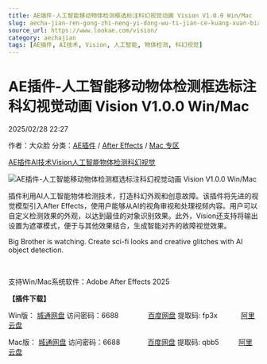 ```yaml
---
title: AE插件-人工智能移动物体检测框选标注科幻视觉动画 Vision V1.0.0 Win/Mac
slug: aecha-jian-ren-gong-zhi-neng-yi-dong-wu-ti-jian-ce-kuang-xuan-biao-zhu-ke-huan-shi-jue-dong-hua-vision-v1-0-0-win-mac
source_url: https://www.lookae.com/vision/
category: aechajian
tags: [AE插件, AI技术, Vision, 人工智能, 物体检测, 科幻视觉]
---
```

# AE插件-人工智能移动物体检测框选标注科幻视觉动画 Vision V1.0.0 Win/Mac

2025/02/28 22:27

作者：大众脸
分类：[AE插件](https://www.lookae.com/after-effects/aechajian/) / [After Effects](https://www.lookae.com/after-effects/) / [Mac 专区](https://www.lookae.com/mac-osx/)

[AE插件](https://www.lookae.com/tag/ae%e6%8f%92%e4%bb%b6/)[AI技术](https://www.lookae.com/tag/ai%e6%8a%80%e6%9c%af/)[Vision](https://www.lookae.com/tag/vision/)[人工智能](https://www.lookae.com/tag/%e4%ba%ba%e5%b7%a5%e6%99%ba%e8%83%bd/)[物体检测](https://www.lookae.com/tag/%e7%89%a9%e4%bd%93%e6%a3%80%e6%b5%8b/)[科幻视觉](https://www.lookae.com/tag/%e7%a7%91%e5%b9%bb%e8%a7%86%e8%a7%89/)

![AE插件-人工智能移动物体检测框选标注科幻视觉动画 Vision V1.0.0 Win/Mac](https://www.lookae.com/wp-content/uploads/2025/02/Baskl-Vision.jpg "AE插件-人工智能移动物体检测框选标注科幻视觉动画 Vision V1.0.0 Win/Mac-LookAE.com")

插件利用AI人工智能物体检测技术，打造科幻外观和创意故障。该插件将先进的视觉模型引入After Effects，使用户能够从AI的视角审视和处理视频内容。用户可以自定义检测效果的外观，以达到最佳的对象识别效果。此外，Vision还支持将输出设置为遮罩模式，便于与其他效果结合，生成智能对齐的故障视觉效果。

Big Brother is watching. Create sci-fi looks and creative glitches with AI object detection.

[﻿﻿﻿](http://cloud.video.taobao.com/play/u/null/p/1/e/6/t/1/509304289416.mp4)

支持Win/Mac系统软件：Adobe After Effects 2025

**【插件下载】**

Win版： [城通网盘](https://url70.ctfile.com/f/2827370-1465263853-442e9b?p=4431) 访问密码：6688               [百度网盘](https://pan.baidu.com/s/1UYgz5tR5PqtUGopPoA98mQ?pwd=fp3x) 提取码: fp3x            [阿里云盘](https://www.alipan.com/s/piiXucJ4xtk)

Mac版： [城通网盘](https://url70.ctfile.com/f/2827370-1465270324-3dbb74?p=4431) 访问密码：6688              [百度网盘](https://pan.baidu.com/s/100Wvc8dVqCBpWU46FGlwgA?pwd=qbb5) 提取码: qbb5          [阿里云盘](https://www.alipan.com/s/2VQ9AnscqPL)
